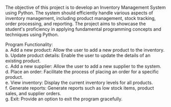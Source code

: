The objective of this project is to develop an Inventory Management System using Python. 
The system should efficiently handle various aspects of inventory management, including product management, stock tracking, order processing, and reporting. 
The project aims to showcase the student's proficiency in applying fundamental programming concepts and techniques using Python. 

Program Functionality:  
a. Add a new product: Allow the user to add a new product to the inventory.  
b. Update product details: Enable the user to update the details of an existing product.  
c. Add a new supplier: Allow the user to add a new supplier to the system.  
d. Place an order: Facilitate the process of placing an order for a specific product.  
e. View inventory: Display the current inventory levels for all products.  
f. Generate reports: Generate reports such as low stock items, product sales, and supplier orders.  
g. Exit: Provide an option to exit the program gracefully.  

